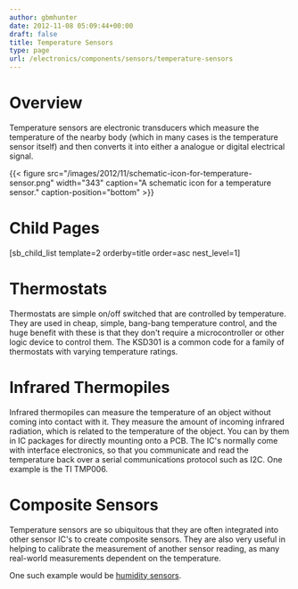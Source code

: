 ```yaml
---
author: gbmhunter
date: 2012-11-08 05:09:44+00:00
draft: false
title: Temperature Sensors
type: page
url: /electronics/components/sensors/temperature-sensors
---
```


# Overview




Temperature sensors are electronic transducers which measure the temperature of the nearby body (which in many cases is the temperature sensor itself) and then converts it into either a analogue or digital electrical signal.



{{< figure src="/images/2012/11/schematic-icon-for-temperature-sensor.png" width="343" caption="A schematic icon for a temperature sensor." caption-position="bottom" >}}



# Child Pages




[sb_child_list template=2 orderby=title order=asc nest_level=1]




# Thermostats




Thermostats are simple on/off switched that are controlled by temperature. They are used in cheap, simple, bang-bang temperature control, and the huge benefit with these is that they don't require a microcontroller or other logic device to control them. The KSD301 is a common code for a family of thermostats with varying temperature ratings.




# Infrared Thermopiles




Infrared thermopiles can measure the temperature of an object without coming into contact with it. They measure the amount of incoming infrared radiation, which is related to the temperature of the object. You can by them in IC packages for directly mounting onto a PCB. The IC's normally come with interface electronics, so that you communicate and read the temperature back over a serial communications protocol such as I2C. One example is the TI TMP006.




# Composite Sensors




Temperature sensors are so ubiquitous that they are often integrated into other sensor IC's to create composite sensors. They are also very useful in helping to calibrate the measurement of another sensor reading, as many real-world measurements dependent on the temperature.




One such example would be [humidity sensors](http://blog.mbedded.ninja/electronics/components/sensors/humidity-sensors).
